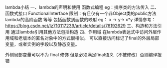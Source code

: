 lambda小结
一、lambda的声明和使用
函数式编程  eg：排序类的方法传入
二、函数式接口 FunctionalInterface
限制：有且仅有一个非Object类的public方法
lambda的高阶函数  等等  包括函数到函数的映射 eg：  x -> y-> x*y
详情参考：https://blog.csdn.net/lz710117239/article/details/76192629
三、构造和方法引用
通过lambda引用其他方法包括构造
四、作用域
在lambda表达式中访问外层作用域和老版本的匿名对象中的方式很相似。
可以直接访问标记了final的外层局部变量，或者实例的字段以及静态变量。

外侧局部变量可以不为 final 修饰 但是必须满足final语义（不被修改）否则编译报错
